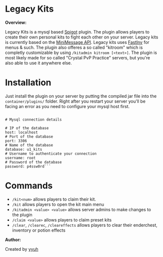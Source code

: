 # Legacy Kits

**Overview:**

Legacy Kits is a mysql based [Spigot](https://spigotmc.org/) plugin. The plugin allows players to create their own personal kits
to fight each other on your server. Legacy kits is currently based on the [MiniMessage API](https://docs.advntr.dev/minimessage/format.html). 
Legacy kits uses [FastInv](https://github.com/MrMicky-FR/FastInv) for menus & such. The plugin also offeres a so called "kitroom" which
is completly customizable by using ```/kitadmin kitroom [<text>]```. The plugin is most likely made for so called "Crystal PvP Practice"
servers, but you're also able to use it anywhere else.

# Installation

Just install the plugin on your server by putting the compiled jar file into the `container/plugins/` folder. Right after you restart
your server you'll be facing an error as you need to configure your mysql host first.

```config

# Mysql connection details

# IP of the database
host: localhost
# Port of the database
port: 3306
# Name of the database
database: u1_kits
# Username to authenticate your connection
username: root
# Password of the database
password: p4ssw0rd```

```
# Commands
 - `/kit<num>` allows players to claim their kit.
 - `/kit` allows players to open the kit main menu
 - `/kitadmin <value> <value>` allows server admins to make changes to the plugin
 - `/claim <value>` allows players to claim preset kits
 - `/clear`, `/clearec`, `/cleareffects` allows players to clear their enderchest, inventory or potion effects

**Author:**

Created by [yyuh](https://github.com/yyuhdev)

